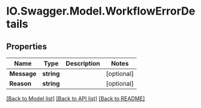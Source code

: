 # IO.Swagger.Model.WorkflowErrorDetails
## Properties

Name | Type | Description | Notes
------------ | ------------- | ------------- | -------------
**Message** | **string** |  | [optional] 
**Reason** | **string** |  | [optional] 

[[Back to Model list]](../README.md#documentation-for-models) [[Back to API list]](../README.md#documentation-for-api-endpoints) [[Back to README]](../README.md)


